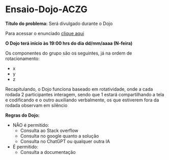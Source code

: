 # Ensaio-Dojo-ACZG

**Título do problema:** Será divulgado durante o Dojo

Para acessar o enunciado [clique aqui](#)


**O Dojo terá início às 19:00 hrs do dia dd/mm/aaaa (N-feira)**


Os componentes do grupo são os seguintes, já na ordem de rotacionamento:
- x
- y
- z


Recapitulando, o Dojo funciona baseado em rotatividade, onde a cada rodada 2 participantes interagem, sendo que 1 estará
compartilhando a tela e codificando e o outro auxiliando verbalmente, os que estiverem fora da rodada observam em silêncio

**Regras do Dojo:**
- NÃO é permitido:
    - Consulta ao Stack overflow
    - Consulta no google quanto a solução
    - Consulta no ChatGPT ou qualquer outra IA
- É permitido:
    - Consulta a documentação








